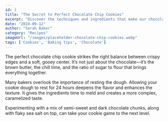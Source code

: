 ```yaml
---
id: 1
title: "The Secret to Perfect Chocolate Chip Cookies"
excerpt: "Discover the techniques and ingredients that make our chocolate chip cookies irresistible."
date: "2024-09-12"
author: "Sarah Baker"
category: "Recipes"
imageUrl: "/images/placeholder-chocolate-chip-cookies.webp"
tags: ['Cookies', 'Baking tips', 'Chocolate']
---
```


The perfect chocolate chip cookie strikes the right balance between crispy edges and a soft, gooey center. It’s not just about the chocolate—it’s the brown butter, the chill time, and the ratio of sugar to flour that brings everything together.

Many bakers overlook the importance of resting the dough. Allowing your cookie dough to rest for 24 hours deepens the flavor and enhances the texture. It gives the ingredients time to meld and creates a more complex, caramelized taste.

Experimenting with a mix of semi-sweet and dark chocolate chunks, along with flaky sea salt on top, can take your cookie game to the next level.